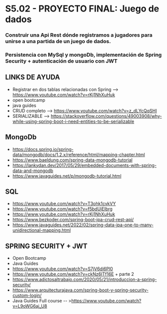 
# S5.02 - PROYECTO FINAL: Juego de dados 

### Construir una Api Rest dónde registramos a jugadores para unirse a una partida de un juego de dados.
### Persistencia con MySql y mongoDb, implementación de Spring Security + autenticación de usuario con JWT



## LINKS DE AYUDA

* Registrar en dos tablas relacionadas con Spring --> https://www.youtube.com/watch?v=rKj1NhXuHuk
* open bootcamp
* java guides
* CRUD completo --> https://www.youtube.com/watch?v=z_dLYcQqSHI
* SERIALIZABLE  --> https://stackoverflow.com/questions/49003908/why-while-using-spring-boot-i-need-entities-to-be-serializable     

## MongoDb

* https://docs.spring.io/spring-data/mongodb/docs/1.2.x/reference/html/mapping-chapter.html
* https://www.baeldung.com/spring-data-mongodb-tutorial
* https://lankydan.dev/2017/05/29/embedded-documents-with-spring-data-and-mongodb
* https://www.javaguides.net/p/mongodb-tutorial.html


## SQL

* https://www.youtube.com/watch?v=T3ohk1cvkVY
* https://www.youtube.com/watch?v=f5bdUjEIbrg
* https://www.youtube.com/watch?v=rKj1NhXuHuk
* https://www.bezkoder.com/spring-boot-jpa-crud-rest-api/
* https://www.javaguides.net/2022/02/spring-data-jpa-one-to-many-unidirectional-mapping.html


## SPRING SECURITY + JWT

* Open Bootcamp
* Java Guides
* https://www.youtube.com/watch?v=S7jV6di6Pl0
* https://www.youtube.com/watch?v=ckNz6ITf16E + parte 2
* https://www.adictosaltrabajo.com/2020/05/21/introduccion-a-spring-security/
* https://www.arquitecturajava.com/spring-boot-y-spring-security-custom-login/
* Java Guides Full course -- >https://www.youtube.com/watch?v=L9oWG6aj_U8
